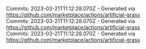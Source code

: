 Commits: 2023-03-21T11:12:28.070Z - Generated via https://github.com/marketplace/actions/artificial-grass
<br>
Commits: 2023-03-21T11:12:28.070Z - Generated via https://github.com/marketplace/actions/artificial-grass
<br>
Commits: 2023-03-21T11:12:28.070Z - Generated via https://github.com/marketplace/actions/artificial-grass
<br>
